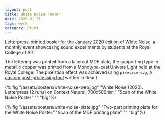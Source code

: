 ```yaml
---
layout: post
title: White Noise Poster
date: 2020-01-31
tags: work
category: Print
---
```


Letterpress-printed poster for the January 2020 edition of [White Noise](https://www.instagram.com/rcawhitenoise/), a monthly event showcasing sound experiments by students at the Royal College of Art. 

The lettering was printed from a lasercut MDF plate, the supporting type in metallic copper was printed from a Monotype-cast Univers Light held at the Royal College. The pixelation effect was achieved using ```pixelise-svg```, a [custom post-processing tool](https://github.com/awesomephant/pixelise-svg) written in React.

{% fig "/assets/posters/white-noise-web.jpg" "White Noise (2020). Letterpress (2 runs) on Context Natural, 700x500mm." "Scan of the White Noise Poster" "" "big"%}

{% fig "/assets/posters/white-noise-plate.jpg" "Two-part printing plate for the White Noise Poster." "Scan of the MDF printing plate" "" "big"%}